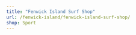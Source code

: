 ```yaml
---
title: "Fenwick Island Surf Shop"
url: /fenwick-island/fenwick-island-surf-shop/
shop: Sport
---
```


